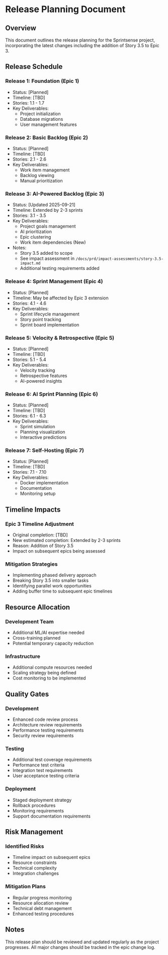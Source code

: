 # Release Planning Document

## Overview
This document outlines the release planning for the Sprintsense project, incorporating the latest changes including the addition of Story 3.5 to Epic 3.

## Release Schedule

### Release 1: Foundation (Epic 1)
* Status: [Planned]
* Timeline: [TBD]
* Stories: 1.1 - 1.7
* Key Deliverables:
  - Project initialization
  - Database migrations
  - User management features

### Release 2: Basic Backlog (Epic 2)
* Status: [Planned]
* Timeline: [TBD]
* Stories: 2.1 - 2.6
* Key Deliverables:
  - Work item management
  - Backlog viewing
  - Manual prioritization

### Release 3: AI-Powered Backlog (Epic 3)
* Status: [Updated 2025-09-21]
* Timeline: Extended by 2-3 sprints
* Stories: 3.1 - 3.5
* Key Deliverables:
  - Project goals management
  - AI prioritization
  - Epic clustering
  - Work item dependencies (New)
* Notes:
  - Story 3.5 added to scope
  - See impact assessment in `/docs/prd/impact-assessments/story-3.5-impact.md`
  - Additional testing requirements added

### Release 4: Sprint Management (Epic 4)
* Status: [Planned]
* Timeline: May be affected by Epic 3 extension
* Stories: 4.1 - 4.6
* Key Deliverables:
  - Sprint lifecycle management
  - Story point tracking
  - Sprint board implementation

### Release 5: Velocity & Retrospective (Epic 5)
* Status: [Planned]
* Timeline: [TBD]
* Stories: 5.1 - 5.4
* Key Deliverables:
  - Velocity tracking
  - Retrospective features
  - AI-powered insights

### Release 6: AI Sprint Planning (Epic 6)
* Status: [Planned]
* Timeline: [TBD]
* Stories: 6.1 - 6.3
* Key Deliverables:
  - Sprint simulation
  - Planning visualization
  - Interactive predictions

### Release 7: Self-Hosting (Epic 7)
* Status: [Planned]
* Timeline: [TBD]
* Stories: 7.1 - 7.10
* Key Deliverables:
  - Docker implementation
  - Documentation
  - Monitoring setup

## Timeline Impacts

### Epic 3 Timeline Adjustment
* Original completion: [TBD]
* New estimated completion: Extended by 2-3 sprints
* Reason: Addition of Story 3.5
* Impact on subsequent epics being assessed

### Mitigation Strategies
* Implementing phased delivery approach
* Breaking Story 3.5 into smaller tasks
* Identifying parallel work opportunities
* Adding buffer time to subsequent epic timelines

## Resource Allocation

### Development Team
* Additional ML/AI expertise needed
* Cross-training planned
* Potential temporary capacity reduction

### Infrastructure
* Additional compute resources needed
* Scaling strategy being defined
* Cost monitoring to be implemented

## Quality Gates

### Development
* Enhanced code review process
* Architecture review requirements
* Performance testing requirements
* Security review requirements

### Testing
* Additional test coverage requirements
* Performance test criteria
* Integration test requirements
* User acceptance testing criteria

### Deployment
* Staged deployment strategy
* Rollback procedures
* Monitoring requirements
* Support documentation requirements

## Risk Management

### Identified Risks
* Timeline impact on subsequent epics
* Resource constraints
* Technical complexity
* Integration challenges

### Mitigation Plans
* Regular progress monitoring
* Resource allocation review
* Technical debt management
* Enhanced testing procedures

## Notes
This release plan should be reviewed and updated regularly as the project progresses. All major changes should be tracked in the epic change log.
